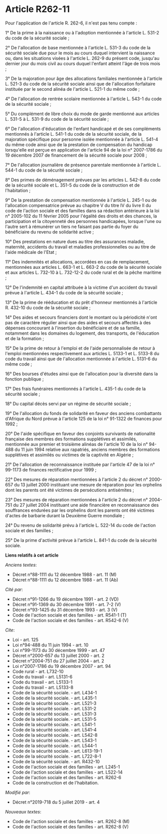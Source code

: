 # Article R262-11

Pour l'application de l'article R. 262-6, il n'est pas tenu compte :

1° De la prime à la naissance ou à l'adoption mentionnée à l'article L. 531-2 du code de la sécurité sociale ;

2° De l'allocation de base mentionnée à l'article L. 531-3 du code de la sécurité sociale due pour le mois au cours duquel
intervient la naissance ou, dans les situations visées à l'article L. 262-9 du présent code, jusqu'au dernier jour du mois
civil au cours duquel l'enfant atteint l'âge de trois mois ;

3° De la majoration pour âge des allocations familiales mentionnée à l'article L. 521-3 du code de la sécurité sociale ainsi
que de l'allocation forfaitaire instituée par le second alinéa de l'article L. 521-1 du même code ;

4° De l'allocation de rentrée scolaire mentionnée à l'article L. 543-1 du code de la sécurité sociale ;

5° Du complément de libre choix du mode de garde mentionné aux articles L. 531-5 à L. 531-9 du code de la sécurité sociale ;

6° De l'allocation d'éducation de l'enfant handicapé et de ses compléments mentionnés à l'article L. 541-1 du code de la
sécurité sociale, de la majoration spécifique pour personne isolée mentionnée à l'article L. 541-4 du même code ainsi que de
la prestation de compensation du handicap lorsqu'elle est perçue en application de l'article 94 de la loi n° 2007-1786 du 19
décembre 2007 de financement de la sécurité sociale pour 2008 ;

7° De l'allocation journalière de présence parentale mentionnée à l'article L. 544-1 du code de la sécurité sociale ;

8° Des primes de déménagement prévues par les articles L. 542-8 du code de la sécurité sociale et L. 351-5 du code de la
construction et de l'habitation ;

9° De la prestation de compensation mentionnée à l'article L. 245-1 ou de l'allocation compensatrice prévue au chapitre V du
titre IV du livre II du code de l'action sociale et des familles dans sa rédaction antérieure à la loi n° 2005-102 du 11
février 2005 pour l'égalité des droits et des chances, la participation et la citoyenneté des personnes handicapées, lorsque
l'une ou l'autre sert à rémunérer un tiers ne faisant pas partie du foyer du bénéficiaire du revenu de solidarité active ;

10° Des prestations en nature dues au titre des assurances maladie, maternité, accidents du travail et maladies
professionnelles ou au titre de l'aide médicale de l'Etat ;

11° Des indemnités et allocations, accordées en cas de remplacement, mentionnées aux articles L. 663-1 et L. 663-2 du code de
la sécurité sociale et aux articles L. 732-10 à L. 732-12-2 du code rural et de la pêche maritime ;

12° De l'indemnité en capital attribuée à la victime d'un accident du travail prévue à l'article L. 434-1 du code de la
sécurité sociale ;

13° De la prime de rééducation et du prêt d'honneur mentionnés à l'article R. 432-10 du code de la sécurité sociale ;

14° Des aides et secours financiers dont le montant ou la périodicité n'ont pas de caractère régulier ainsi que des aides et
secours affectés à des dépenses concourant à l'insertion du bénéficiaire et de sa famille, notamment dans les domaines du
logement, des transports, de l'éducation et de la formation ;

15° De la prime de retour à l'emploi et de l'aide personnalisée de retour à l'emploi mentionnées respectivement aux articles
L. 5133-1 et L. 5133-8 du code du travail ainsi que de l'allocation mentionnée à l'article L. 5131-6 du même code ;

16° Des bourses d'études ainsi que de l'allocation pour la diversité dans la fonction publique ;

17° Des frais funéraires mentionnés à l'article L. 435-1 du code de la sécurité sociale ;

18° Du capital décès servi par un régime de sécurité sociale ;

19° De l'allocation du fonds de solidarité en faveur des anciens combattants d'Afrique du Nord prévue à l'article 125 de la
loi n° 91-1322 de finances pour 1992 ;

20° De l'aide spécifique en faveur des conjoints survivants de nationalité française des membres des formations supplétives
et assimilés, mentionnée aux premier et troisième alinéas de l'article 10 de la loi n° 94-488 du 11 juin 1994 relative aux
rapatriés, anciens membres des formations supplétives et assimilés ou victimes de la captivité en Algérie ;

21° De l'allocation de reconnaissance instituée par l'article 47 de la loi n° 99-1173 de finances rectificative pour 1999 ;

22° Des mesures de réparation mentionnées à l'article 2 du décret n° 2000-657 du 13 juillet 2000 instituant une mesure de
réparation pour les orphelins dont les parents ont été victimes de persécutions antisémites ;

23° Des mesures de réparation mentionnées à l'article 2 du décret n° 2004-751 du 27 juillet 2004 instituant une aide
financière en reconnaissance des souffrances endurées par les orphelins dont les parents ont été victimes d'actes de barbarie
durant la Deuxième Guerre mondiale ;

24° Du revenu de solidarité prévu à l'article L. 522-14 du code de l'action sociale et des familles ;

25° De la prime d'activité prévue à l'article L. 841-1 du code de la sécurité sociale.

**Liens relatifs à cet article**

_Anciens textes_:

  - Décret n°88-1111 du 12 décembre 1988 - art. 11 (M)
  - Décret n°88-1111 du 12 décembre 1988 - art. 11 (Ab)

_Cité par_:

  - Décret n°91-1266 du 19 décembre 1991 - art. 2 (VD)
  - Décret n°91-1369 du 30 décembre 1991 - art. 7-2 (V)
  - Décret n°93-1425 du 31 décembre 1993 - art. 3 (V)
  - Code de l'action sociale et des familles - art. R541-1 (T)
  - Code de l'action sociale et des familles - art. R542-6 (V)

_Cite_:

  - Loi - art. 125
  - Loi n°94-488 du 11 juin 1994 - art. 10
  - Loi n°99-1173 du 30 décembre 1999 - art. 47
  - Décret n°2000-657 du 13 juillet 2000 - art. 2
  - Décret n°2004-751 du 27 juillet 2004 - art. 2
  - Loi n°2007-1786 du 19 décembre 2007 - art. 94
  - Code rural - art. L732-10
  - Code du travail - art. L5131-6
  - Code du travail - art. L5133-1
  - Code du travail - art. L5133-8
  - Code de la sécurité sociale. - art. L434-1
  - Code de la sécurité sociale. - art. L435-1
  - Code de la sécurité sociale. - art. L521-3
  - Code de la sécurité sociale. - art. L531-2
  - Code de la sécurité sociale. - art. L531-3
  - Code de la sécurité sociale. - art. L531-5
  - Code de la sécurité sociale. - art. L541-1
  - Code de la sécurité sociale. - art. L541-4
  - Code de la sécurité sociale. - art. L542-8
  - Code de la sécurité sociale. - art. L543-1
  - Code de la sécurité sociale. - art. L544-1
  - Code de la sécurité sociale. - art. L613-19-1
  - Code de la sécurité sociale. - art. L722-8-1
  - Code de la sécurité sociale. - art. R432-10
  - Code de l'action sociale et des familles - art. L245-1
  - Code de l'action sociale et des familles - art. L522-14
  - Code de l'action sociale et des familles - art. R262-6
  - Code de la construction et de l'habitation.

_Modifié par_:

  - Décret n°2019-718 du 5 juillet 2019 - art. 4

_Nouveaux textes_:

  - Code de l'action sociale et des familles - art. R262-8 (M)
  - Code de l'action sociale et des familles - art. R262-8 (V)
